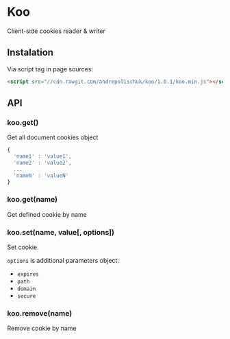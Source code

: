 # Koo

  Client-side cookies reader & writer

## Instalation

  Via script tag in page sources:

```html
<script src="//cdn.rawgit.com/andrepolischuk/koo/1.0.1/koo.min.js"></script>
```

## API

### koo.get()

  Get all document cookies object

```js
{
  'name1' : 'value1',
  'name2' : 'value2',
  ...
  'nameN' : 'valueN'
}
```

### koo.get(name)

  Get defined cookie by name

### koo.set(name, value[, options])

  Set cookie.

  `options` is additional parameters object:

  * `expires`
  * `path`
  * `domain`
  * `secure`

### koo.remove(name)

  Remove cookie by name
